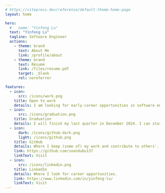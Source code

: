 ```yaml
---
# https://vitepress.dev/reference/default-theme-home-page
layout: home

hero:
  #   name: "Yinfeng Lu"
  text: "Yinfeng Lu"
  tagline: Software Engineer
  actions:
    - theme: brand
      text: About Me
      link: /profile/about
    - theme: brand
      text: Résumé
      link: /files/resume.pdf
      target: _blank
      rel: noreferrer

features:
  - icon:
      src: /icons/work.png
    title: Open to work
    details: I am looking for early-career opportunities in software engineering.
  - icon:
      src: /icons/graduation.png
    title: Graduation
    details: I will finish my last quarter in December 2024. I can start employment in early 2025.
  - icon:
      dark: /icons/github-dark.png
      light: /icons/github.png
    title: GitHub
    details: Where I keep (some of) my work and contribute to others'.
    link: https://github.com/soondubu137
    linkText: Visit
  - icon:
      src: /icons/linkedin.png
    title: LinkedIn
    details: Where I look for career opportunities.
    link: https://www.linkedin.com/in/yinfeng-lu/
    linkText: Visit
---
```


